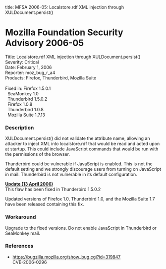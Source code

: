 title: MFSA 2006-05: Localstore.rdf XML injection through XULDocument.persist()

<h1>Mozilla Foundation Security Advisory 2006-05</h1>

<p><span class="label">Title:</span>      Localstore.rdf XML injection through XULDocument.persist()<br/>
<span class="label">Severity:</span>   Critical<br/>
<span class="label">Date:</span>       February 1, 2006<br/>
<span class="label">Reporter:</span>   moz_bug_r_a4<br/>
<span class="label">Products:</span>   Firefox, Thunderbird, Mozilla Suite<br/>
<br/>
<span class="label">Fixed in:</span>   Firefox 1.5.0.1<br/>
<span class="label">&#160;</span>      SeaMonkey 1.0<br/>
<span class="label">&#160;</span>      Thunderbird 1.5.0.2<br/>
<span class="label">&#160;</span>      Firefox 1.0.8<br/>
<span class="label">&#160;</span>      Thunderbird 1.0.8<br/>
<span class="label">&#160;</span>      Mozilla Suite 1.7.13</p>

<h3>Description</h3>

<p>XULDocument.persist() did not validate the attribute name,
allowing an attacker to inject XML into localstore.rdf that would
be read and acted upon at startup. This could include JavaScript
commands that would be run with the permissions of the browser.</p>

<p class="note">Thunderbird could be vulnerable if JavaScript is
enabled. This is not the default setting and we strongly
discourage users from turning on JavaScript in mail. Thunderbird
is not vulnerable in its default configuration.</p>

<p><strong style="text-decoration: underline;">Update (13 April 2006)</strong><br/>
This flaw has been fixed in Thunderbird 1.5.0.2</p>

<p>Updated versions of Firefox 1.0, Thunderbird 1.0, and the Mozilla Suite 1.7
have been released containing this fix.</p>

<h3>Workaround</h3>

<p>Upgrade to the fixed versions. Do not enable JavaScript in Thunderbird
or SeaMonkey mail.</p>

<h3>References</h3>

<ul>
<li><a href="https://bugzilla.mozilla.org/show_bug.cgi?id=319847">
https://bugzilla.mozilla.org/show_bug.cgi?id=319847</a><br/>
CVE-2006-0296</li>
</ul>



